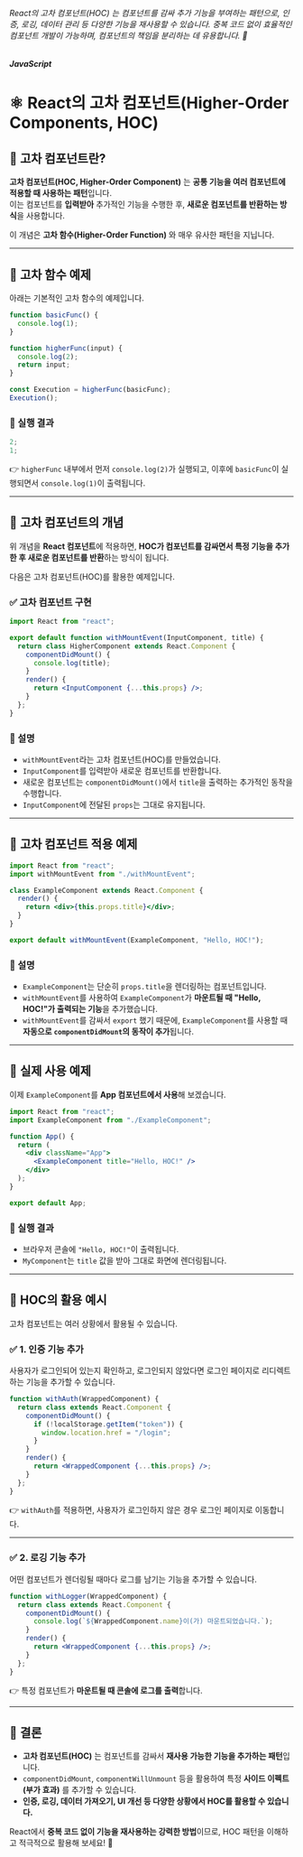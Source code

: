 ###### React의 고차 컴포넌트(HOC) 는 컴포넌트를 감싸 추가 기능을 부여하는 패턴으로, 인증, 로깅, 데이터 관리 등 다양한 기능을 재사용할 수 있습니다. 중복 코드 없이 효율적인 컴포넌트 개발이 가능하며, 컴포넌트의 책임을 분리하는 데 유용합니다. 🚀

##### JavaScript

# ⚛️ React의 고차 컴포넌트(Higher-Order Components, HOC)

## 📌 고차 컴포넌트란?

**고차 컴포넌트(HOC, Higher-Order Component)** 는 **공통 기능을 여러 컴포넌트에 적용할 때 사용하는 패턴**입니다.  
이는 컴포넌트를 **입력받아** 추가적인 기능을 수행한 후, **새로운 컴포넌트를 반환하는 방식**을 사용합니다.

이 개념은 **고차 함수(Higher-Order Function)** 와 매우 유사한 패턴을 지닙니다.

---

## 🔹 고차 함수 예제

아래는 기본적인 고차 함수의 예제입니다.

```js
function basicFunc() {
  console.log(1);
}

function higherFunc(input) {
  console.log(2);
  return input;
}

const Execution = higherFunc(basicFunc);
Execution();
```

### 📌 실행 결과

```js
2;
1;
```

👉 `higherFunc` 내부에서 먼저 `console.log(2)`가 실행되고, 이후에 `basicFunc`이 실행되면서 `console.log(1)`이 출력됩니다.

---

## 🔹 고차 컴포넌트의 개념

위 개념을 **React 컴포넌트**에 적용하면, **HOC가 컴포넌트를 감싸면서 특정 기능을 추가한 후 새로운 컴포넌트를 반환**하는 방식이 됩니다.

다음은 고차 컴포넌트(HOC)를 활용한 예제입니다.

### ✅ 고차 컴포넌트 구현

```jsx
import React from "react";

export default function withMountEvent(InputComponent, title) {
  return class HigherComponent extends React.Component {
    componentDidMount() {
      console.log(title);
    }
    render() {
      return <InputComponent {...this.props} />;
    }
  };
}
```

### 📝 설명

- `withMountEvent`라는 고차 컴포넌트(HOC)를 만들었습니다.
- `InputComponent`를 입력받아 새로운 컴포넌트를 반환합니다.
- 새로운 컴포넌트는 `componentDidMount()`에서 `title`을 출력하는 추가적인 동작을 수행합니다.
- `InputComponent`에 전달된 `props`는 그대로 유지됩니다.

---

## 🔹 고차 컴포넌트 적용 예제

```jsx
import React from "react";
import withMountEvent from "./withMountEvent";

class ExampleComponent extends React.Component {
  render() {
    return <div>{this.props.title}</div>;
  }
}

export default withMountEvent(ExampleComponent, "Hello, HOC!");
```

### 📝 설명

- `ExampleComponent`는 단순히 `props.title`을 렌더링하는 컴포넌트입니다.
- `withMountEvent`를 사용하여 `ExampleComponent`가 **마운트될 때 "Hello, HOC!"가 출력되는 기능**을 추가했습니다.
- `withMountEvent`를 감싸서 `export` 했기 때문에, `ExampleComponent`를 사용할 때 **자동으로 `componentDidMount`의 동작이 추가**됩니다.

---

## 🔹 실제 사용 예제

이제 `ExampleComponent`를 **App 컴포넌트에서 사용**해 보겠습니다.

```jsx
import React from "react";
import ExampleComponent from "./ExampleComponent";

function App() {
  return (
    <div className="App">
      <ExampleComponent title="Hello, HOC!" />
    </div>
  );
}

export default App;
```

### 📝 실행 결과

- 브라우저 콘솔에 `"Hello, HOC!"`이 출력됩니다.
- `MyComponent`는 `title` 값을 받아 그대로 화면에 렌더링됩니다.

---

## 🚀 HOC의 활용 예시

고차 컴포넌트는 여러 상황에서 활용될 수 있습니다.

### ✅ 1. **인증 기능 추가**

사용자가 로그인되어 있는지 확인하고, 로그인되지 않았다면 로그인 페이지로 리디렉트하는 기능을 추가할 수 있습니다.

```jsx
function withAuth(WrappedComponent) {
  return class extends React.Component {
    componentDidMount() {
      if (!localStorage.getItem("token")) {
        window.location.href = "/login";
      }
    }
    render() {
      return <WrappedComponent {...this.props} />;
    }
  };
}
```

👉 `withAuth`를 적용하면, 사용자가 로그인하지 않은 경우 로그인 페이지로 이동합니다.

---

### ✅ 2. **로깅 기능 추가**

어떤 컴포넌트가 렌더링될 때마다 로그를 남기는 기능을 추가할 수 있습니다.

```jsx
function withLogger(WrappedComponent) {
  return class extends React.Component {
    componentDidMount() {
      console.log(`${WrappedComponent.name}이(가) 마운트되었습니다.`);
    }
    render() {
      return <WrappedComponent {...this.props} />;
    }
  };
}
```

👉 특정 컴포넌트가 **마운트될 때 콘솔에 로그를 출력**합니다.

---

## 🏁 결론

- **고차 컴포넌트(HOC)** 는 컴포넌트를 감싸서 **재사용 가능한 기능을 추가하는 패턴**입니다.
- `componentDidMount`, `componentWillUnmount` 등을 활용하여 특정 **사이드 이펙트(부가 효과)** 를 추가할 수 있습니다.
- **인증, 로깅, 데이터 가져오기, UI 개선 등 다양한 상황에서 HOC를 활용할 수 있습니다.**

React에서 **중복 코드 없이 기능을 재사용하는 강력한 방법**이므로, HOC 패턴을 이해하고 적극적으로 활용해 보세요! 🚀
